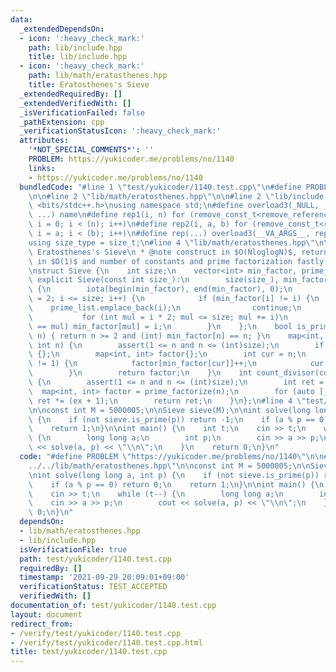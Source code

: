 ```yaml
---
data:
  _extendedDependsOn:
  - icon: ':heavy_check_mark:'
    path: lib/include.hpp
    title: lib/include.hpp
  - icon: ':heavy_check_mark:'
    path: lib/math/eratosthenes.hpp
    title: Eratosthenes's Sieve
  _extendedRequiredBy: []
  _extendedVerifiedWith: []
  _isVerificationFailed: false
  _pathExtension: cpp
  _verificationStatusIcon: ':heavy_check_mark:'
  attributes:
    '*NOT_SPECIAL_COMMENTS*': ''
    PROBLEM: https://yukicoder.me/problems/no/1140
    links:
    - https://yukicoder.me/problems/no/1140
  bundledCode: "#line 1 \"test/yukicoder/1140.test.cpp\"\n#define PROBLEM \"https://yukicoder.me/problems/no/1140\"\
    \n\n#line 2 \"lib/math/eratosthenes.hpp\"\n\n#line 2 \"lib/include.hpp\"\n\n#include\
    \ <bits/stdc++.h>\nusing namespace std;\n#define overload3(_NULL, _2, _3, name,\
    \ ...) name\n#define rep1(i, n) for (remove_const_t<remove_reference_t<decltype(n)>>\
    \ i = 0; i < (n); i++)\n#define rep2(i, a, b) for (remove_const_t<remove_reference_t<decltype(b)>>\
    \ i = a; i < (b); i++)\n#define rep(...) overload3(__VA_ARGS__, rep2, rep1)(__VA_ARGS__)\n\
    using size_type = size_t;\n#line 4 \"lib/math/eratosthenes.hpp\"\n\n/**\n * @brief\
    \ Eratosthenes's Sieve\n * @note construct in $O(NloglogN)$, return prime determination\
    \ in $O(1)$ and number of constants and prime factorization fastly(<-?).\n */\n\
    \nstruct Sieve {\n    int size;\n    vector<int> min_factor, prime_list;\n   \
    \ explicit Sieve(const int size_):\n        size(size_), min_factor(size_ + 1)\
    \ {\n        iota(begin(min_factor), end(min_factor), 0);\n        for (int i\
    \ = 2; i <= size; i++) {\n            if (min_factor[i] != i) {\n            \
    \    prime_list.emplace_back(i);\n                continue;\n            }\n \
    \           for (int mul = i * 2; mul <= size; mul += i)\n                if (min_factor[mul]\
    \ == mul) min_factor[mul] = i;\n        }\n    };\n    bool is_prime(const int\
    \ n) { return n >= 2 and (int) min_factor[n] == n; }\n    map<int, int> prime_factorize(const\
    \ int n) {\n        assert(1 <= n and n <= (int)size);\n        if (n == 1) return\
    \ {};\n        map<int, int> factor{};\n        int cur = n;\n        while (cur\
    \ != 1) {\n            factor[min_factor[cur]]++;\n            cur /= min_factor[cur];\n\
    \        }\n        return factor;\n    }\n    int count_divisor(const int n)\
    \ {\n        assert(1 <= n and n <= (int)size);\n        int ret = 1;\n      \
    \  map<int, int> factor = prime_factorize(n);\n        for (auto [_, ex]: factor)\
    \ ret *= (ex + 1);\n        return ret;\n    }\n};\n#line 4 \"test/yukicoder/1140.test.cpp\"\
    \n\nconst int M = 5000005;\n\nSieve sieve(M);\n\nint solve(long long a, int p)\
    \ {\n    if (not sieve.is_prime(p)) return -1;\n    if (a % p == 0) return 0;\n\
    \    return 1;\n}\n\nint main() {\n    int t;\n    cin >> t;\n    while (t--)\
    \ {\n        long long a;\n        int p;\n        cin >> a >> p;\n        cout\
    \ << solve(a, p) << \"\\n\";\n    }\n    return 0;\n}\n"
  code: "#define PROBLEM \"https://yukicoder.me/problems/no/1140\"\n\n#include \"\
    ../../lib/math/eratosthenes.hpp\"\n\nconst int M = 5000005;\n\nSieve sieve(M);\n\
    \nint solve(long long a, int p) {\n    if (not sieve.is_prime(p)) return -1;\n\
    \    if (a % p == 0) return 0;\n    return 1;\n}\n\nint main() {\n    int t;\n\
    \    cin >> t;\n    while (t--) {\n        long long a;\n        int p;\n    \
    \    cin >> a >> p;\n        cout << solve(a, p) << \"\\n\";\n    }\n    return\
    \ 0;\n}\n"
  dependsOn:
  - lib/math/eratosthenes.hpp
  - lib/include.hpp
  isVerificationFile: true
  path: test/yukicoder/1140.test.cpp
  requiredBy: []
  timestamp: '2021-09-29 20:09:01+09:00'
  verificationStatus: TEST_ACCEPTED
  verifiedWith: []
documentation_of: test/yukicoder/1140.test.cpp
layout: document
redirect_from:
- /verify/test/yukicoder/1140.test.cpp
- /verify/test/yukicoder/1140.test.cpp.html
title: test/yukicoder/1140.test.cpp
---
```

